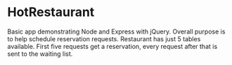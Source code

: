 # HotRestaurant
Basic app demonstrating Node and Express with jQuery. Overall purpose is to help schedule reservation requests. Restaurant has just 5 tables available. First five requests get a reservation, every request after that is sent to the waiting list.
